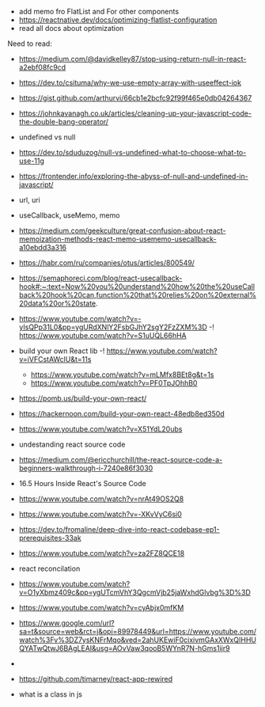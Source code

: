 - add memo fro FlatList and For other components
- https://reactnative.dev/docs/optimizing-flatlist-configuration
- read all docs about optimization

Need to read:

- https://medium.com/@davidkelley87/stop-using-return-null-in-react-a2ebf08fc9cd
- https://dev.to/csituma/why-we-use-empty-array-with-useeffect-iok
- https://gist.github.com/arthurvi/66cb1e2bcfc92f99f465e0db04264367
- https://johnkavanagh.co.uk/articles/cleaning-up-your-javascript-code-the-double-bang-operator/
- undefined vs null
- https://dev.to/sduduzog/null-vs-undefined-what-to-choose-what-to-use-11g
- https://frontender.info/exploring-the-abyss-of-null-and-undefined-in-javascript/

- url, uri

- useCallback, useMemo, memo
- https://medium.com/geekculture/great-confusion-about-react-memoization-methods-react-memo-usememo-usecallback-a10ebdd3a316
- https://habr.com/ru/companies/otus/articles/800549/
- https://semaphoreci.com/blog/react-usecallback-hook#:~:text=Now%20you%20understand%20how%20the%20useCallback%20hook%20can,function%20that%20relies%20on%20external%20data%20or%20state.
- https://www.youtube.com/watch?v=-yIsQPp31L0&pp=ygURdXNlY2FsbGJhY2sgY2FzZXM%3D
  -! https://www.youtube.com/watch?v=S1uUQL66hHA

- build your own React lib
  -! https://www.youtube.com/watch?v=iVFCstAWclU&t=11s
  - https://www.youtube.com/watch?v=mLMfx8BEt8g&t=1s
  - https://www.youtube.com/watch?v=PF0TpJOhhB0
- https://pomb.us/build-your-own-react/
- https://hackernoon.com/build-your-own-react-48edb8ed350d
- https://www.youtube.com/watch?v=X51YdL20ubs

- undestanding react source code
- https://medium.com/@ericchurchill/the-react-source-code-a-beginners-walkthrough-i-7240e86f3030
- 16.5 Hours Inside React's Source Code
- https://www.youtube.com/watch?v=nrAt49OS2Q8
- https://www.youtube.com/watch?v=-XKvVyC6si0
- https://dev.to/fromaline/deep-dive-into-react-codebase-ep1-prerequisites-33ak
- https://www.youtube.com/watch?v=za2FZ8QCE18

- react reconcilation
- https://www.youtube.com/watch?v=O1yXbmz409c&pp=ygUTcmVhY3QgcmVjb25jaWxhdGlvbg%3D%3D
- https://www.youtube.com/watch?v=cyAbjx0mfKM
- https://www.google.com/url?sa=t&source=web&rct=j&opi=89978449&url=https://www.youtube.com/watch%3Fv%3DZ7ysKNFrMqo&ved=2ahUKEwiF0cixivmGAxXWxQIHHUQYATwQtwJ6BAgLEAI&usg=AOvVaw3qooB5WYnR7N-hGms1ijr9

-
- https://github.com/timarney/react-app-rewired

- what is a class in js
